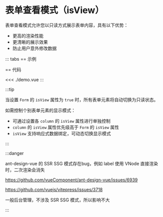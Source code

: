 # 表单查看模式（isView）

表单查看模式允许您以只读方式展示表单内容，具有以下优势：

- 更高的渲染性能
- 更清晰的展示效果
- 防止用户意外修改数据

<script setup lang="ts">
import Demo from "./demo.vue";
</script>

::: tabs
== 示例

<Demo />

== 代码

<<< ./demo.vue
:::

:::tip

当设置 `Form` 的 `isView` 属性为 `true` 时，所有表单元素将自动切换为只读状态。

如需控制个别表单元素的显示模式：

- 可通过设置各 `column` 的 `isView` 属性进行单独控制
- `column` 的 `isView` 属性优先级高于 `Form` 的 `isView` 属性
- `isView` 支持响应式数据绑定，可动态切换显示模式

:::

:::danger

ant-design-vue 的 SSR SSG 模式存在bug，例如 label 使用 VNode 直接渲染时，二次渲染会消失

https://github.com/vueComponent/ant-design-vue/issues/6939

https://github.com/vuejs/vitepress/issues/3718

一般后台管理，不涉及 SSR SSG 模式，所以影响不大

:::

